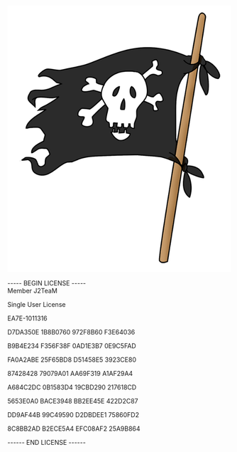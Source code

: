 
![Image alt](https://github.com/GlebGlushchenko/Sublime-Li/blob/main/flag.png)


----- BEGIN LICENSE -----
<br>
Member J2TeaM
<p>
<p>Single User License
<p>EA7E-1011316
<p>D7DA350E 1B8B0760 972F8B60 F3E64036
<p>B9B4E234 F356F38F 0AD1E3B7 0E9C5FAD
<p>FA0A2ABE 25F65BD8 D51458E5 3923CE80
<p>87428428 79079A01 AA69F319 A1AF29A4
<p>A684C2DC 0B1583D4 19CBD290 217618CD
<p>5653E0A0 BACE3948 BB2EE45E 422D2C87
<p>DD9AF44B 99C49590 D2DBDEE1 75860FD2
<p>8C8BB2AD B2ECE5A4 EFC08AF2 25A9B864
<p>
------ END LICENSE ------​
